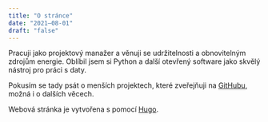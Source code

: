 ```yaml
---
title: "O stránce"
date: "2021–08-01"
draft: "false"
---
```


Pracuji jako projektový manažer a věnuji se udržitelnosti a obnovitelným zdrojům energie. Oblíbil jsem si Python a další otevřený software jako skvělý nástroj pro práci s daty.

Pokusím se tady psát o menších projektech, které zveřejňuji na [GitHubu](https://www.github.com/jandolezal), možná i o dalších věcech.

Webová stránka je vytvořena s pomocí [Hugo](https://gohugo.io/).
